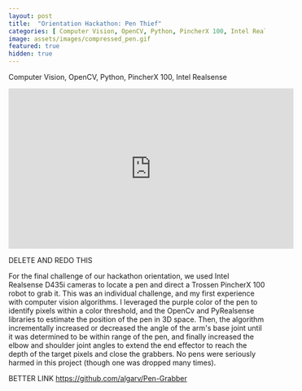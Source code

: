 ```yaml
---
layout: post
title:  "Orientation Hackathon: Pen Thief"
categories: [ Computer Vision, OpenCV, Python, PincherX 100, Intel Realsense ]
image: assets/images/compressed_pen.gif
featured: true
hidden: true
---
```

Computer Vision, OpenCV, Python, PincherX 100, Intel Realsense

<iframe width="560" height="315" src="https://www.youtube.com/embed/JoxrQ2MmBp4" title="YouTube video player" frameborder="0" allow="accelerometer; autoplay; clipboard-write; encrypted-media; gyroscope; picture-in-picture" allowfullscreen></iframe>

DELETE AND REDO THIS

For the final challenge of our hackathon orientation, we used Intel Realsense D435i cameras to locate a pen and direct a Trossen PincherX 100 robot to grab it. This was an individual challenge, and my first experience with computer vision algorithms. I leveraged the purple color of the pen to identify pixels within a color threshold, and the OpenCv and PyRealsense libraries to estimate the position of the pen in 3D space. Then, the algorithm incrementally increased or decreased the angle of the arm's base joint until it was determined to be within range of the pen, and finally increased the elbow and shoulder joint angles to extend the end effector to reach the depth of the target pixels and close the grabbers. No pens were seriously harmed in this project (though one was dropped many times).

BETTER LINK
https://github.com/algarv/Pen-Grabber